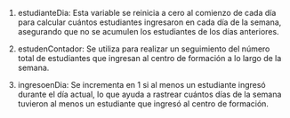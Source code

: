 1. estudianteDia: Esta variable se reinicia a cero al comienzo de cada día para calcular cuántos estudiantes ingresaron en cada día de la semana, asegurando que no se acumulen los estudiantes de los días anteriores.

2. estudenContador: Se utiliza para realizar un seguimiento del número total de estudiantes que ingresan al centro de formación a lo largo de la semana.

2. ingresoenDia: Se incrementa en 1 si al menos un estudiante ingresó durante el día actual, lo que ayuda a rastrear cuántos días de la semana tuvieron al menos un estudiante que ingresó al centro de formación.
